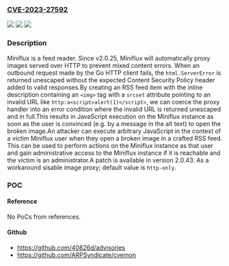 ### [CVE-2023-27592](https://cve.mitre.org/cgi-bin/cvename.cgi?name=CVE-2023-27592)
![](https://img.shields.io/static/v1?label=Product&message=v2&color=blue)
![](https://img.shields.io/static/v1?label=Version&message=%3E%3D%202.0.25%2C%20%3C%202.0.43%20&color=brightgreen)
![](https://img.shields.io/static/v1?label=Vulnerability&message=CWE-79%3A%20Improper%20Neutralization%20of%20Input%20During%20Web%20Page%20Generation%20('Cross-site%20Scripting')&color=brightgreen)

### Description

Miniflux is a feed reader. Since v2.0.25, Miniflux will automatically proxy images served over HTTP to prevent mixed content errors. When an outbound request made by the Go HTTP client fails, the `html.ServerError` is returned unescaped without the expected Content Security Policy header added to valid responses.By creating an RSS feed item with the inline description containing an `<img>` tag with a `srcset` attribute pointing to an invalid URL like `http:a<script>alert(1)</script>`, we can coerce the proxy handler into an error condition where the invalid URL is returned unescaped and in full.This results in JavaScript execution on the Miniflux instance as soon as the user is convinced (e.g. by a message in the alt text) to open the broken image.An attacker can execute arbitrary JavaScript in the context of a victim Miniflux user when they open a broken image in a crafted RSS feed. This can be used to perform actions on the Miniflux instance as that user and gain administrative access to the Miniflux instance if it is reachable and the victim is an administrator.A patch is available in version 2.0.43. As a workaround sisable image proxy; default value is `http-only`.

### POC

#### Reference
No PoCs from references.

#### Github
- https://github.com/40826d/advisories
- https://github.com/ARPSyndicate/cvemon

